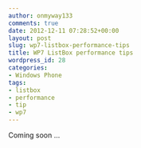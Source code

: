 ```yaml
---
author: onmyway133
comments: true
date: 2012-12-11 07:28:52+00:00
layout: post
slug: wp7-listbox-performance-tips
title: WP7 ListBox performance tips
wordpress_id: 28
categories:
- Windows Phone
tags:
- listbox
- performance
- tip
- wp7
---
```


Coming soon ...
